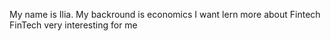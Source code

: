 My name is Ilia. My backround is economics
I want lern more about Fintech
FinTech very interesting for me

